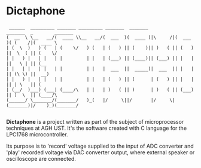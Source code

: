 # Dictaphone

```
 ______  _________ _______ _________ _______  _______           _______  _        _______ 
(  __  \ \__   __/(  ____ \\__   __/(  ___  )(  ____ )|\     /|(  ___  )( (    /|(  ____ \
| (  \  )   ) (   | (    \/   ) (   | (   ) || (    )|| )   ( || (   ) ||  \  ( || (    \/
| |   ) |   | |   | |         | |   | (___) || (____)|| (___) || |   | ||   \ | || (__    
| |   | |   | |   | |         | |   |  ___  ||  _____)|  ___  || |   | || (\ \) ||  __)   
| |   ) |   | |   | |         | |   | (   ) || (      | (   ) || |   | || | \   || (      
| (__/  )___) (___| (____/\   | |   | )   ( || )      | )   ( || (___) || )  \  || (____/\
(______/ \_______/(_______/   )_(   |/     \||/       |/     \|(_______)|/    )_)(_______/
                                                                                          
```

<b>Dictaphone</b> is a project written as part of the subject of microprocessor techniques at AGH UST. It's the software created with C language for the LPC1768 microcontroller.

Its purpose is to 'record' voltage supplied to the input of ADC converter and 'play' recorded voltage via DAC converter output, where external speaker or oscilloscope are connected.
